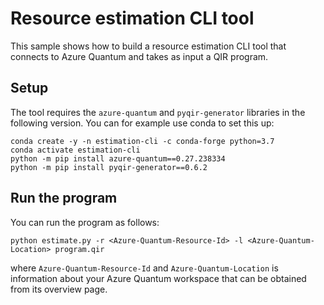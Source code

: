 # Resource estimation CLI tool

This sample shows how to build a resource estimation CLI tool that connects to
Azure Quantum and takes as input a QIR program.

## Setup

The tool requires the `azure-quantum` and `pyqir-generator` libraries in the
following version.  You can for example use conda to set this up:

```
conda create -y -n estimation-cli -c conda-forge python=3.7
conda activate estimation-cli
python -m pip install azure-quantum==0.27.238334
python -m pip install pyqir-generator==0.6.2
```

## Run the program

You can run the program as follows:

```
python estimate.py -r <Azure-Quantum-Resource-Id> -l <Azure-Quantum-Location> program.qir
```

where `Azure-Quantum-Resource-Id` and `Azure-Quantum-Location` is information
about your Azure Quantum workspace that can be obtained from its overview page.
